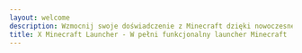 ```yaml
---
layout: welcome
description: Wzmocnij swoje doświadczenie z Minecraft dzięki nowoczesnemu launcherowi
title: X Minecraft Launcher - W pełni funkcjonalny launcher Minecraft
---
```

